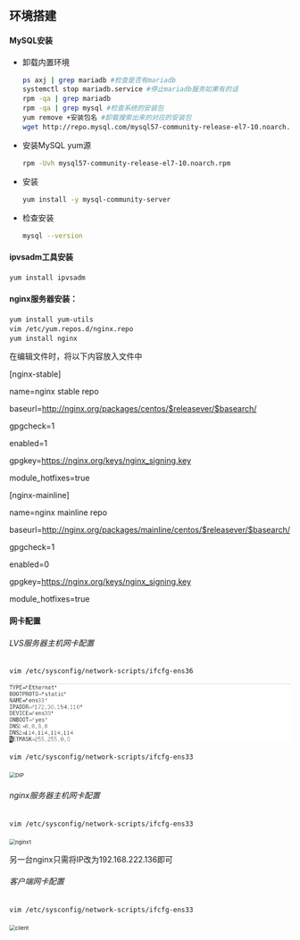## 环境搭建

#### MySQL安装

* 卸载内置环境

    ```bash
    ps axj | grep mariadb #检查是否有mariadb
    systemctl stop mariadb.service #停止mariadb服务如果有的话
    rpm -qa | grep mariadb
    rpm -qa | grep mysql #检查系统的安装包
    yum remove +安装包名 #卸载搜索出来的对应的安装包
    wget http://repo.mysql.com/mysql57-community-release-el7-10.noarch.rpm #获取mysql官方yum源
    ```

* 安装MySQL yum源

    ```bash
    rpm -Uvh mysql57-community-release-el7-10.noarch.rpm
    ```

* 安装

    ```bash
    yum install -y mysql-community-server
    ```

* 检查安装

    ```bash
    mysql --version
    ```

    

#### ipvsadm工具安装

```bash
yum install ipvsadm
```



#### nginx服务器安装：

```bash
yum install yum-utils
vim /etc/yum.repos.d/nginx.repo
yum install nginx
```

在编辑文件时，将以下内容放入文件中

[nginx-stable]

name=nginx stable repo

baseurl=http://nginx.org/packages/centos/$releasever/$basearch/

gpgcheck=1

enabled=1

gpgkey=https://nginx.org/keys/nginx_signing.key

module_hotfixes=true

[nginx-mainline]

name=nginx mainline repo

baseurl=http://nginx.org/packages/mainline/centos/$releasever/$basearch/

gpgcheck=1

enabled=0

gpgkey=https://nginx.org/keys/nginx_signing.key

module_hotfixes=true



#### 网卡配置

###### LVS服务器主机网卡配置

```bash
vim /etc/sysconfig/network-scripts/ifcfg-ens36
```

![100](环境搭建.assets/110-17187680185831.png)



```bash
vim /etc/sysconfig/network-scripts/ifcfg-ens33
```

<img src="C:\Users\21689\Desktop\dip.png" alt="DIP" style="zoom:67%;" />



###### nginx服务器主机网卡配置

```bash
vim /etc/sysconfig/network-scripts/ifcfg-ens33
```

<img src="C:\Users\21689\Desktop\135.png" alt="nginx1" style="zoom:67%;" />

另一台nginx只需将IP改为192.168.222.136即可

###### 客户端网卡配置

```bash
vim /etc/sysconfig/network-scripts/ifcfg-ens33
```

<img src="C:\Users\21689\Desktop\110.png" alt="client" style="zoom:67%;" />




